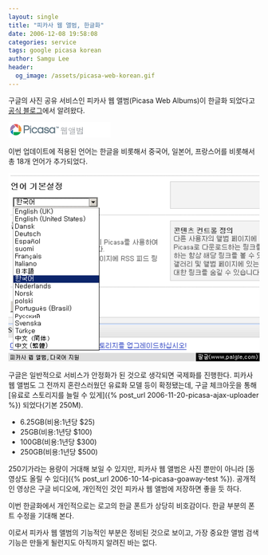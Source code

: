 ```yaml
---
layout: single
title: "피카사 웹 앨범, 한글화"
date: 2006-12-08 19:58:08
categories: service
tags: google picasa korean
author: Samgu Lee
header:
  og_image: /assets/picasa-web-korean.gif
---
```


구글의 사진 공유 서비스인 피카사 웹 앨범(Picasa Web Albums)이 한글화 되었다고 [공식 블로그](http://googleblog.blogspot.com/2006/12/share-your-photos-in-more-languages.html)에서 알려왔다.

![피카사 웹 로고](/assets/picasa-web-logo.gif)

이번 업데이트에 적용된 언어는 한글을 비롯해서 중국어, 일본어, 프랑스어를 비롯해서 총 18개 언어가 추가되었다.

![피카사 웹 앨범, 언어 선택](/assets/picasa-web-korean.gif)

구글은 일반적으로 서비스가 안정화가 된 것으로 생각되면 국제화를 진행한다. 피카사 웹 앨범도 그 전까지 혼란스러웠던 유료화 모델 등이 확정됐는데, 구글 체크아웃을 통해 [유료로 스토리지를 늘릴 수 있게]({% post_url 2006-11-20-picasa-ajax-uploader %}) 되었다(기본 250M).

- 6.25GB(비용:1년당 $25)
- 25GB(비용:1년당 $100)
- 100GB(비용:1년당 $300)
- 250GB(비용:1년당 $500)

250기가라는 용량이 거대해 보일 수 있지만, 피카사 웹 앨범은 사진 뿐만이 아니라 [동영상도 올릴 수 있다]({% post_url 2006-10-14-picasa-goaway-test %}). 공개적인 영상은 구글 비디오에, 개인적인 것인 피카사 웹 앨범에 저장하면 좋을 듯 하다.

이번 한글화에서 개인적으로는 로고의 한글 폰트가 상당히 비호감이다. 한글 부분의 폰트 수정을 기대해 본다.

이로서 피카사 웹 앨범의 기능적인 부분은 정비된 것으로 보이고, 가장 중요한 앨범 검색 기능은 만들게 될런지도 아직까지 알려진 바는 없다.
